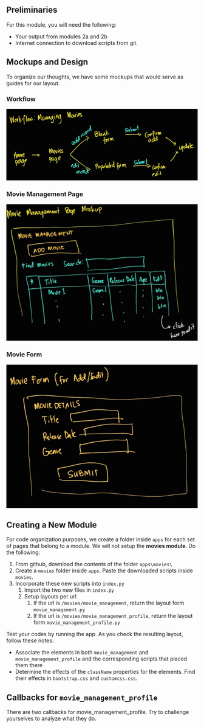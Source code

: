 ## Preliminaries
For this module, you will need the following:
* Your output from modules 2a and 2b
* Internet connection to download scripts from git.

## Mockups and Design
To organize our thoughts, we have some mockups that would serve as guides for our layout. 

### Workflow

![](./readme_img/workflow.jpg)

### Movie Management Page

![](./readme_img/movieman.jpg)

### Movie Form

![](./readme_img/movieform.jpg)

## Creating a New Module

For code organization purposes, we create a folder inside `apps` for each set of pages that belong to a module. We will not setup the **movies module**. Do the following:

1. From github, download the contents of the folder `apps\movies\`
2. Create a `movies` folder inside `apps`. Paste the downloaded scripts inside `movies`.
3. Incorporate these new scripts into `index.py`
   1. Import the two new files in `index.py`
   2. Setup layouts per url
      1. If the url is `/movies/movie_management`, return the layout form `movie_management.py`
      2. If the url is `/movies/movie_management_profile`, return the layout form `movie_management_profile.py`


Test your codes by running the app. As you check the resulting layout, follow these notes:
* Associate the elements in both `movie_management` and `movie_management_profile` and the corresponding scripts that placed them there
* Determine the effects of the `className` properties for the elements. Find their effects in `bootstrap.css` and `customcss.css`.

## Callbacks for `movie_management_profile`
There are two callbacks for movie_management_profile. Try to challenge yourselves to analyze what they do. 


